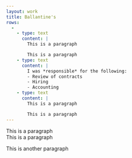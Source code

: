```yaml
---
layout: work
title: Ballantine's
rows:
  -
    - type: text
      content: |
        This is a paragraph

        This is a paragraph
    - type: text
      content: |
        I was *responsible* for the following:
        - Review of contracts
        - Hiring
        - Accounting
    - type: text
      content: |
        This is a paragraph

        This is a paragraph
---
```


<div class="row">
<div class="left">
This is a paragraph
</div>
<div class="right">
This is a paragraph
</div>
</div>

This is another paragraph
